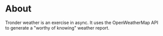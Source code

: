 About
========
Tronder weather is an exercise in async.
It uses the OpenWeatherMap API to generate a "worthy of knowing" weather report.

